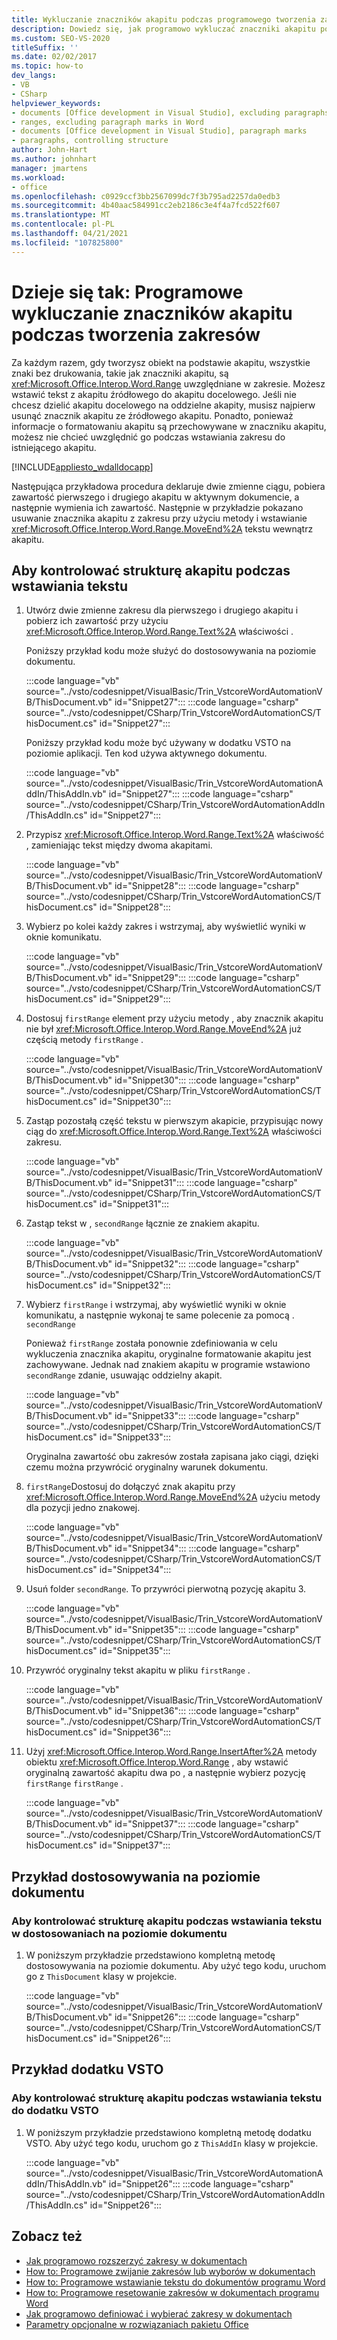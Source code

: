 ```yaml
---
title: Wykluczanie znaczników akapitu podczas programowego tworzenia zakresów
description: Dowiedz się, jak programowo wykluczać znaczniki akapitu podczas tworzenia zakresów w dokumencie programu Microsoft Word.
ms.custom: SEO-VS-2020
titleSuffix: ''
ms.date: 02/02/2017
ms.topic: how-to
dev_langs:
- VB
- CSharp
helpviewer_keywords:
- documents [Office development in Visual Studio], excluding paragraphs
- ranges, excluding paragraph marks in Word
- documents [Office development in Visual Studio], paragraph marks
- paragraphs, controlling structure
author: John-Hart
ms.author: johnhart
manager: jmartens
ms.workload:
- office
ms.openlocfilehash: c0929ccf3bb2567099dc7f3b795ad2257da0edb3
ms.sourcegitcommit: 4b40aac584991cc2eb2186c3e4f4a7fcd522f607
ms.translationtype: MT
ms.contentlocale: pl-PL
ms.lasthandoff: 04/21/2021
ms.locfileid: "107825800"
---
```

# <a name="how-to-programmatically-exclude-paragraph-marks-when-creating-ranges"></a>Dzieje się tak: Programowe wykluczanie znaczników akapitu podczas tworzenia zakresów
  Za każdym razem, gdy tworzysz obiekt na podstawie akapitu, wszystkie znaki bez drukowania, takie jak znaczniki akapitu, są <xref:Microsoft.Office.Interop.Word.Range> uwzględniane w zakresie. Możesz wstawić tekst z akapitu źródłowego do akapitu docelowego. Jeśli nie chcesz dzielić akapitu docelowego na oddzielne akapity, musisz najpierw usunąć znacznik akapitu ze źródłowego akapitu. Ponadto, ponieważ informacje o formatowaniu akapitu są przechowywane w znaczniku akapitu, możesz nie chcieć uwzględnić go podczas wstawiania zakresu do istniejącego akapitu.

 [!INCLUDE[appliesto_wdalldocapp](../vsto/includes/appliesto-wdalldocapp-md.md)]

 Następująca przykładowa procedura deklaruje dwie zmienne ciągu, pobiera zawartość pierwszego i drugiego akapitu w aktywnym dokumencie, a następnie wymienia ich zawartość. Następnie w przykładzie pokazano usuwanie znacznika akapitu z zakresu przy użyciu metody i wstawianie <xref:Microsoft.Office.Interop.Word.Range.MoveEnd%2A> tekstu wewnątrz akapitu.

## <a name="to-control-paragraph-structure-when-inserting-text"></a>Aby kontrolować strukturę akapitu podczas wstawiania tekstu

1. Utwórz dwie zmienne zakresu dla pierwszego i drugiego akapitu i pobierz ich zawartość przy użyciu <xref:Microsoft.Office.Interop.Word.Range.Text%2A> właściwości .

     Poniższy przykład kodu może służyć do dostosowywania na poziomie dokumentu.

     :::code language="vb" source="../vsto/codesnippet/VisualBasic/Trin_VstcoreWordAutomationVB/ThisDocument.vb" id="Snippet27":::
     :::code language="csharp" source="../vsto/codesnippet/CSharp/Trin_VstcoreWordAutomationCS/ThisDocument.cs" id="Snippet27":::

     Poniższy przykład kodu może być używany w dodatku VSTO na poziomie aplikacji. Ten kod używa aktywnego dokumentu.

     :::code language="vb" source="../vsto/codesnippet/VisualBasic/Trin_VstcoreWordAutomationAddIn/ThisAddIn.vb" id="Snippet27":::
     :::code language="csharp" source="../vsto/codesnippet/CSharp/Trin_VstcoreWordAutomationAddIn/ThisAddIn.cs" id="Snippet27":::

2. Przypisz <xref:Microsoft.Office.Interop.Word.Range.Text%2A> właściwość , zamieniając tekst między dwoma akapitami.

     :::code language="vb" source="../vsto/codesnippet/VisualBasic/Trin_VstcoreWordAutomationVB/ThisDocument.vb" id="Snippet28":::
     :::code language="csharp" source="../vsto/codesnippet/CSharp/Trin_VstcoreWordAutomationCS/ThisDocument.cs" id="Snippet28":::

3. Wybierz po kolei każdy zakres i wstrzymaj, aby wyświetlić wyniki w oknie komunikatu.

     :::code language="vb" source="../vsto/codesnippet/VisualBasic/Trin_VstcoreWordAutomationVB/ThisDocument.vb" id="Snippet29":::
     :::code language="csharp" source="../vsto/codesnippet/CSharp/Trin_VstcoreWordAutomationCS/ThisDocument.cs" id="Snippet29":::

4. Dostosuj `firstRange` element przy użyciu metody , aby znacznik akapitu nie był <xref:Microsoft.Office.Interop.Word.Range.MoveEnd%2A> już częścią metody `firstRange` .

     :::code language="vb" source="../vsto/codesnippet/VisualBasic/Trin_VstcoreWordAutomationVB/ThisDocument.vb" id="Snippet30":::
     :::code language="csharp" source="../vsto/codesnippet/CSharp/Trin_VstcoreWordAutomationCS/ThisDocument.cs" id="Snippet30":::

5. Zastąp pozostałą część tekstu w pierwszym akapicie, przypisując nowy ciąg do <xref:Microsoft.Office.Interop.Word.Range.Text%2A> właściwości zakresu.

     :::code language="vb" source="../vsto/codesnippet/VisualBasic/Trin_VstcoreWordAutomationVB/ThisDocument.vb" id="Snippet31":::
     :::code language="csharp" source="../vsto/codesnippet/CSharp/Trin_VstcoreWordAutomationCS/ThisDocument.cs" id="Snippet31":::

6. Zastąp tekst w , `secondRange` łącznie ze znakiem akapitu.

     :::code language="vb" source="../vsto/codesnippet/VisualBasic/Trin_VstcoreWordAutomationVB/ThisDocument.vb" id="Snippet32":::
     :::code language="csharp" source="../vsto/codesnippet/CSharp/Trin_VstcoreWordAutomationCS/ThisDocument.cs" id="Snippet32":::

7. Wybierz `firstRange` i wstrzymaj, aby wyświetlić wyniki w oknie komunikatu, a następnie wykonaj te same polecenie za pomocą . `secondRange`

     Ponieważ `firstRange` została ponownie zdefiniowania w celu wykluczenia znacznika akapitu, oryginalne formatowanie akapitu jest zachowywane. Jednak nad znakiem akapitu w programie wstawiono `secondRange` zdanie, usuwając oddzielny akapit.

     :::code language="vb" source="../vsto/codesnippet/VisualBasic/Trin_VstcoreWordAutomationVB/ThisDocument.vb" id="Snippet33":::
     :::code language="csharp" source="../vsto/codesnippet/CSharp/Trin_VstcoreWordAutomationCS/ThisDocument.cs" id="Snippet33":::

     Oryginalna zawartość obu zakresów została zapisana jako ciągi, dzięki czemu można przywrócić oryginalny warunek dokumentu.

8. `firstRange`Dostosuj do dołączyć znak akapitu przy <xref:Microsoft.Office.Interop.Word.Range.MoveEnd%2A> użyciu metody dla pozycji jedno znakowej.

     :::code language="vb" source="../vsto/codesnippet/VisualBasic/Trin_VstcoreWordAutomationVB/ThisDocument.vb" id="Snippet34":::
     :::code language="csharp" source="../vsto/codesnippet/CSharp/Trin_VstcoreWordAutomationCS/ThisDocument.cs" id="Snippet34":::

9. Usuń folder `secondRange`. To przywróci pierwotną pozycję akapitu 3.

     :::code language="vb" source="../vsto/codesnippet/VisualBasic/Trin_VstcoreWordAutomationVB/ThisDocument.vb" id="Snippet35":::
     :::code language="csharp" source="../vsto/codesnippet/CSharp/Trin_VstcoreWordAutomationCS/ThisDocument.cs" id="Snippet35":::

10. Przywróć oryginalny tekst akapitu w pliku `firstRange` .

     :::code language="vb" source="../vsto/codesnippet/VisualBasic/Trin_VstcoreWordAutomationVB/ThisDocument.vb" id="Snippet36":::
     :::code language="csharp" source="../vsto/codesnippet/CSharp/Trin_VstcoreWordAutomationCS/ThisDocument.cs" id="Snippet36":::

11. Użyj <xref:Microsoft.Office.Interop.Word.Range.InsertAfter%2A> metody obiektu <xref:Microsoft.Office.Interop.Word.Range> , aby wstawić oryginalną zawartość akapitu dwa po , a następnie wybierz pozycję `firstRange` `firstRange` .

     :::code language="vb" source="../vsto/codesnippet/VisualBasic/Trin_VstcoreWordAutomationVB/ThisDocument.vb" id="Snippet37":::
     :::code language="csharp" source="../vsto/codesnippet/CSharp/Trin_VstcoreWordAutomationCS/ThisDocument.cs" id="Snippet37":::

## <a name="document-level-customization-example"></a>Przykład dostosowywania na poziomie dokumentu

### <a name="to-control-paragraph-structure-when-inserting-text-in-document-level-customizations"></a>Aby kontrolować strukturę akapitu podczas wstawiania tekstu w dostosowaniach na poziomie dokumentu

1. W poniższym przykładzie przedstawiono kompletną metodę dostosowywania na poziomie dokumentu. Aby użyć tego kodu, uruchom go z `ThisDocument` klasy w projekcie.

     :::code language="vb" source="../vsto/codesnippet/VisualBasic/Trin_VstcoreWordAutomationVB/ThisDocument.vb" id="Snippet26":::
     :::code language="csharp" source="../vsto/codesnippet/CSharp/Trin_VstcoreWordAutomationCS/ThisDocument.cs" id="Snippet26":::

## <a name="vsto-add-in-example"></a>Przykład dodatku VSTO

### <a name="to-control-paragraph-structure-when-inserting-text-in-a-vsto-add-in"></a>Aby kontrolować strukturę akapitu podczas wstawiania tekstu do dodatku VSTO

1. W poniższym przykładzie przedstawiono kompletną metodę dodatku VSTO. Aby użyć tego kodu, uruchom go z `ThisAddIn` klasy w projekcie.

     :::code language="vb" source="../vsto/codesnippet/VisualBasic/Trin_VstcoreWordAutomationAddIn/ThisAddIn.vb" id="Snippet26":::
     :::code language="csharp" source="../vsto/codesnippet/CSharp/Trin_VstcoreWordAutomationAddIn/ThisAddIn.cs" id="Snippet26":::

## <a name="see-also"></a>Zobacz też
- [Jak programowo rozszerzyć zakresy w dokumentach](../vsto/how-to-programmatically-extend-ranges-in-documents.md)
- [How to: Programowe zwijanie zakresów lub wyborów w dokumentach](../vsto/how-to-programmatically-collapse-ranges-or-selections-in-documents.md)
- [How to: Programowe wstawianie tekstu do dokumentów programu Word](../vsto/how-to-programmatically-insert-text-into-word-documents.md)
- [How to: Programowe resetowanie zakresów w dokumentach programu Word](../vsto/how-to-programmatically-reset-ranges-in-word-documents.md)
- [Jak programowo definiować i wybierać zakresy w dokumentach](../vsto/how-to-programmatically-define-and-select-ranges-in-documents.md)
- [Parametry opcjonalne w rozwiązaniach pakietu Office](../vsto/optional-parameters-in-office-solutions.md)
